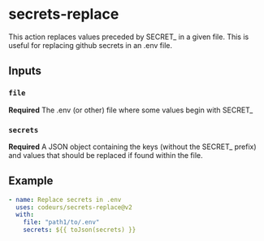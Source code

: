 # secrets-replace

This action replaces values preceded by SECRET\_ in a given file. This is useful for replacing github secrets in an .env file.

## Inputs

### `file`

**Required** The .env (or other) file where some values begin with SECRET\_

### `secrets`

**Required** A JSON object containing the keys (without the SECRET\_ prefix) and values that should be replaced if found within the file.

## Example

```yaml
- name: Replace secrets in .env
  uses: codeurs/secrets-replace@v2
  with:
    file: "path1/to/.env"
    secrets: ${{ toJson(secrets) }}
```
